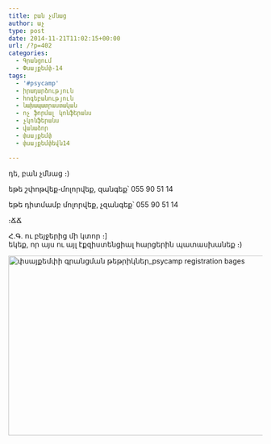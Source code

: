 ```yaml
---
title: բան չմնաց
author: աչ
type: post
date: 2014-11-21T11:02:15+00:00
url: /?p=402
categories:
  - Գրանցում
  - Փսայքեմփ-14
tags:
  - '#psycamp'
  - իրադարձություն
  - հոգեբանություն
  - նախապատրաստական
  - ոչ ֆորմալ կոնֆերանս
  - չկոնֆերանս
  - վանաձոր
  - փսայքեմփ
  - փսայքեմփեվն14

---
```

դե, բան չմնաց ։)
  
եթե շփոթվեք֊մոլորվեք, զանգեք՝ 055 90 51 14
  
եթե դիտմամբ մոլորվեք, չզանգեք՝ 055 90 51 14

։ՃՃ

<div>
  <p>
    Հ․Գ․ ու բեյջերից մի կտոր ։]<br /> եկեք, որ այս ու այլ էքզիստենցիալ հարցերին պատասխանեք ։)
  </p>
  
  <p>
    <a href="http://psycamp.am/wp-content/uploads/2014/11/psycamp_vanadzor_14_Փսայքեմփ―Վանաձոր―գրանցում.jpg"><img class="alignnone size-large wp-image-405" alt="փսայքեմփի գրանցման թեթրիկներ_psycamp registration bages" src="http://psycamp.am/wp-content/uploads/2014/11/psycamp_vanadzor_14_Փսայքեմփ―Վանաձոր―գրանցում-1024x678.jpg" width="540" height="357" srcset="http://psycamp.am/wp-content/uploads/2014/11/psycamp_vanadzor_14_Փսայքեմփ―Վանաձոր―գրանցում-1024x678.jpg 1024w, http://psycamp.am/wp-content/uploads/2014/11/psycamp_vanadzor_14_Փսայքեմփ―Վանաձոր―գրանցում-300x198.jpg 300w" sizes="(max-width: 540px) 100vw, 540px" /></a>
  </p>
</div>